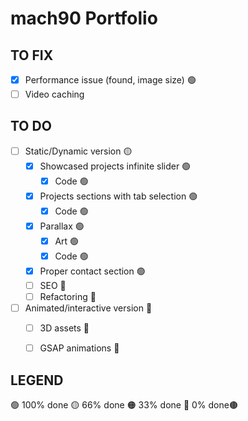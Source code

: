 # mach90 Portfolio

## TO FIX
- [x] Performance issue (found, image size) 🟢
- [ ] Video caching

## TO DO
- [ ] Static/Dynamic version 🟡
    - [x] Showcased projects infinite slider 🟢
        - [x] Code 🟢
    - [x] Projects sections with tab selection 🟢
        - [x] Code 🟢
    - [x] Parallax 🟢
        - [x] Art 🟢
        - [x] Code 🟢
    - [x] Proper contact section 🟢
    - [ ] SEO 🔴
    - [ ] Refactoring 🔴

- [ ] Animated/interactive version 🔴
    - [ ] 3D assets 🔴
    - [ ] GSAP animations 🔴


## LEGEND
🟢 100% done
🟡 66% done
🟠 33% done
🔴 0% done🟤